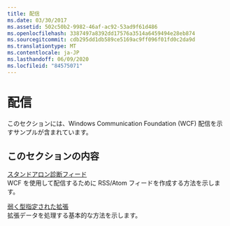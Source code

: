 ```yaml
---
title: 配信
ms.date: 03/30/2017
ms.assetid: 502c50b2-9982-46af-ac92-53ad9f61d486
ms.openlocfilehash: 3387497a8392dd17576a3514a6459494e28eb874
ms.sourcegitcommit: cdb295dd1db589ce5169ac9ff096f01fd0c2da9d
ms.translationtype: MT
ms.contentlocale: ja-JP
ms.lasthandoff: 06/09/2020
ms.locfileid: "84575071"
---
```

# <a name="syndication"></a>配信
このセクションには、Windows Communication Foundation (WCF) 配信を示すサンプルが含まれています。  
  
## <a name="in-this-section"></a>このセクションの内容  
 [スタンドアロン診断フィード](stand-alone-diagnostics-feed-sample.md)  
 WCF を使用して配信するために RSS/Atom フィードを作成する方法を示します。  
  
 [弱く型指定された拡張](loosely-typed-extensions-sample.md)  
 拡張データを処理する基本的な方法を示します。
